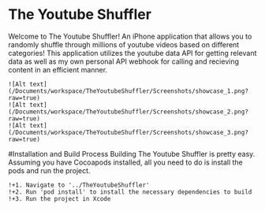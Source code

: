 # The Youtube Shuffler
Welcome to The Youtube Shuffler! An iPhone application that allows you to randomly shuffle through millions of youtube videos based on different categories! This application utilizes the youtube data API for getting relevant data as well as my own personal API webhook for calling and recieving content in an efficient manner. 

    ![Alt text](/Documents/workspace/TheYoutubeShuffler/Screenshots/showcase_1.png?raw=true)
    ![Alt text](/Documents/workspace/TheYoutubeShuffler/Screenshots/showcase_2.png?raw=true)
    ![Alt text](/Documents/workspace/TheYoutubeShuffler/Screenshots/showcase_3.png?raw=true)

#Installation and Build Process
Building The Youtube Shuffler is pretty easy. Assuming you have Cocoapods installed, all you need to do is install the pods and run the project. 

    !+1. Navigate to '../TheYoutubeShuffler'
    !+2. Run 'pod install' to install the necessary dependencies to build
    !+3. Run the project in Xcode

